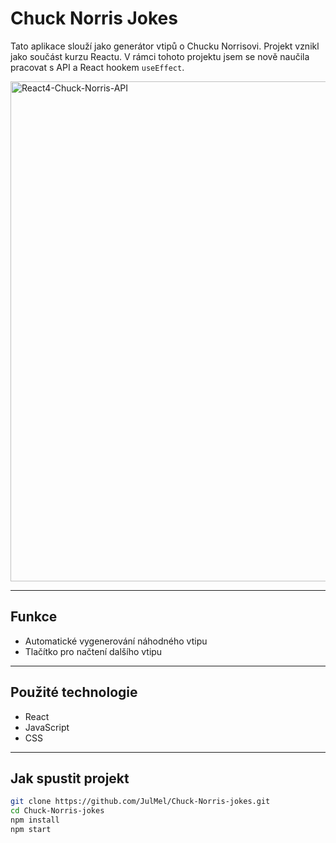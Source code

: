 # Chuck Norris Jokes

Tato aplikace slouží jako generátor vtipů o Chucku Norrisovi. Projekt vznikl jako součást kurzu Reactu.
V rámci tohoto projektu jsem se nově naučila pracovat s API a React hookem `useEffect`.

<img width="800" alt="React4-Chuck-Norris-API" src="https://github.com/user-attachments/assets/f04a9820-4f84-418d-96cc-b72dc21c24d2" />

---

## Funkce
- Automatické vygenerování náhodného vtipu
- Tlačítko pro načtení dalšího vtipu

---

## Použité technologie
- React
- JavaScript
- CSS

---

## Jak spustit projekt

```bash
git clone https://github.com/JulMel/Chuck-Norris-jokes.git
cd Chuck-Norris-jokes
npm install
npm start

```
